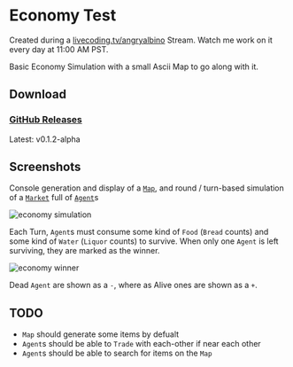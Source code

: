 # Economy Test

Created during a [livecoding.tv/angryalbino](https://www.livecoding.tv/angryalbino/) Stream.  Watch me work on it every day at 11:00 AM PST.

Basic Economy Simulation with a small Ascii Map to go along with it.


## Download

### [GitHub Releases](https://github.com/AlbinoGeek/Economy/releases)  
Latest: v0.1.2-alpha


## Screenshots

Console generation and display of a [`Map`](/EconomyTest/Map.cs), and round / turn-based simulation of a [`Market`](/EconomyTest/Economy/Market.cs) full of [`Agent`](/EconomyTest/Economy/Agent.cs)s

![economy simulation](http://i.imgur.com/fcuFZxb.png)

Each Turn, `Agent`s must consume some kind of `Food` (`Bread` counts) and some kind of `Water` (`Liquor` counts) to survive.  When only one `Agent` is left surviving, they are marked as the winner.

![economy winner](http://i.imgur.com/Mc0itlm.png)

Dead `Agent` are shown as a `-`, where as Alive ones are shown as a `+`.


## TODO

- `Map` should generate some items by defualt
- `Agent`s should be able to `Trade` with each-other if near each other
- `Agent`s should be able to search for items on the `Map`

